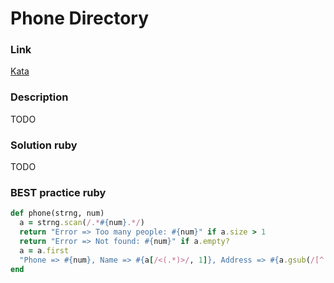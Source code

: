 # Phone Directory

### Link
[Kata](https://www.codewars.com/kata/phone-directory)

### Description
TODO

### Solution ruby
TODO

### BEST practice ruby

```ruby
def phone(strng, num)
  a = strng.scan(/.*#{num}.*/)
  return "Error => Too many people: #{num}" if a.size > 1
  return "Error => Not found: #{num}" if a.empty?
  a = a.first
  "Phone => #{num}, Name => #{a[/<(.*)>/, 1]}, Address => #{a.gsub(/[^ ]*#{num}[^ ]*|<.*>|[,;\/]/,'')}".gsub(/[\s_]+/,' ').strip
end
```